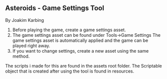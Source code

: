 ## Asteroids - Game Settings Tool
By Joakim Karbing

1. Before playing the game, create a game settings asset.
2. The game settings asset can be found under Tools->Game Settings
The game settings asset is automatically applied and the game can be played right away.
3. If you want to change settings, create a new asset using the same method.

The scripts i made for this are found in the assets root folder.
The Scriptable object that is created after using the tool is found in resources.

